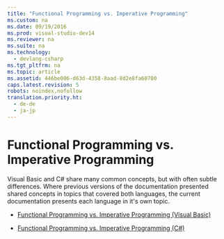 ```yaml
---
title: "Functional Programming vs. Imperative Programming"
ms.custom: na
ms.date: 09/19/2016
ms.prod: visual-studio-dev14
ms.reviewer: na
ms.suite: na
ms.technology: 
  - devlang-csharp
ms.tgt_pltfrm: na
ms.topic: article
ms.assetid: 446be006-d63d-4358-8aad-8d2e8fa60700
caps.latest.revision: 5
robots: noindex,nofollow
translation.priority.ht: 
  - de-de
  - ja-jp
---
```

# Functional Programming vs. Imperative Programming
Visual Basic and C# share many common concepts, but with often subtle differences. Where previous versions of the documentation presented shared concepts in topics that covered both languages, the current documentation presents each language in it's own topic.  
  
-   [Functional Programming vs. Imperative Programming (Visual Basic)](../vs140/Functional-Programming-vs.-Imperative-Programming--Visual-Basic-.md)  
  
-   [Functional Programming vs. Imperative Programming (C#)](../vs140/Functional-Programming-vs.-Imperative-Programming--C#-.md)